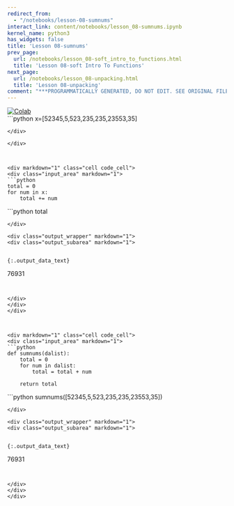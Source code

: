 ```yaml
---
redirect_from:
  - "/notebooks/lesson-08-sumnums"
interact_link: content/notebooks/lesson_08-sumnums.ipynb
kernel_name: python3
has_widgets: false
title: 'Lesson 08-sumnums'
prev_page:
  url: /notebooks/lesson_08-soft_intro_to_functions.html
  title: 'Lesson 08-soft Intro To Functions'
next_page:
  url: /notebooks/lesson_08-unpacking.html
  title: 'Lesson 08-unpacking'
comment: "***PROGRAMMATICALLY GENERATED, DO NOT EDIT. SEE ORIGINAL FILES IN /content***"
---
```

<a href="https://colab.research.google.com/github/aviadr1/learn-python/blob/master/live%20class%20demonstrations/lesson%2008%20-%20sumnums.ipynb" target="_blank">
<img src="https://colab.research.google.com/assets/colab-badge.svg" 
     title="Open this file in Google Colab" alt="Colab"/>
</a>




<div markdown="1" class="cell code_cell">
<div class="input_area" markdown="1">
```python
x=[52345,5,523,235,235,23553,35]


```
</div>

</div>



<div markdown="1" class="cell code_cell">
<div class="input_area" markdown="1">
```python
total = 0
for num in x:
    total += num

```
</div>

</div>



<div markdown="1" class="cell code_cell">
<div class="input_area" markdown="1">
```python
total

```
</div>

<div class="output_wrapper" markdown="1">
<div class="output_subarea" markdown="1">


{:.output_data_text}
```
76931
```


</div>
</div>
</div>



<div markdown="1" class="cell code_cell">
<div class="input_area" markdown="1">
```python
def sumnums(dalist):
    total = 0
    for num in dalist:
        total = total + num
        
    return total

```
</div>

</div>



<div markdown="1" class="cell code_cell">
<div class="input_area" markdown="1">
```python
sumnums([52345,5,523,235,235,23553,35])

```
</div>

<div class="output_wrapper" markdown="1">
<div class="output_subarea" markdown="1">


{:.output_data_text}
```
76931
```


</div>
</div>
</div>

